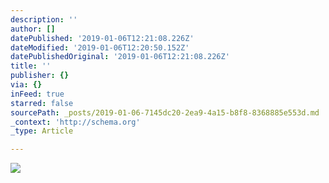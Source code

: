 ```yaml
---
description: ''
author: []
datePublished: '2019-01-06T12:21:08.226Z'
dateModified: '2019-01-06T12:20:50.152Z'
datePublishedOriginal: '2019-01-06T12:21:08.226Z'
title: ''
publisher: {}
via: {}
inFeed: true
starred: false
sourcePath: _posts/2019-01-06-7145dc20-2ea9-4a15-b8f8-8368885e553d.md
_context: 'http://schema.org'
_type: Article

---
```

![](https://the-grid-user-content.s3-us-west-2.amazonaws.com/c7902a31-bf54-400b-947d-d1ec54966854.jpg)